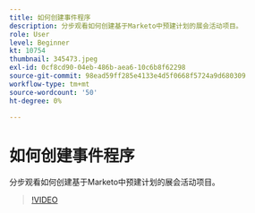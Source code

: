 ```yaml
---
title: 如何创建事件程序
description: 分步观看如何创建基于Marketo中预建计划的展会活动项目。
role: User
level: Beginner
kt: 10754
thumbnail: 345473.jpeg
exl-id: 0cf8cd90-04eb-486b-aea6-10c6b8f62298
source-git-commit: 98ead59ff285e4133e4d5f0668f5724a9d680309
workflow-type: tm+mt
source-wordcount: '50'
ht-degree: 0%

---
```


# 如何创建事件程序

分步观看如何创建基于Marketo中预建计划的展会活动项目。

>[!VIDEO](https://video.tv.adobe.com/v/345473/?quality=12&learn=on)
